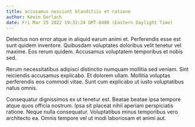 ```yaml
---
title: accusamus nesciunt blanditiis et ratione
author: Kevin Gerlach
date: Fri Mar 25 2022 19:32:24 GMT-0400 (Eastern Daylight Time)
---
```

Delectus non error atque in aliquid earum animi et. Perferendis esse est sunt quidem inventore. Quibusdam voluptates doloribus velit tenetur vel maxime. Eos rerum quidem. Accusamus voluptatem temporibus et nobis sed.

 Rerum necessitatibus adipisci distinctio numquam mollitia sed veniam. Sint reiciendis accusamus explicabo. Et dolorem ullam. Mollitia voluptas perferendis eos commodi vitae. Sunt cum explicabo ut iusto voluptatibus natus omnis.

 Consequatur dignissimos ex ut tenetur est. Beatae beatae ipsa tempore atque quos officia nostrum. Ipsa sit placeat nihil aperiam perspiciatis ratione. Neque nulla consequatur. Voluptatibus minus temporibus vero architecto ea. Omnis tempore vel ut modi laboriosam et animi aut.